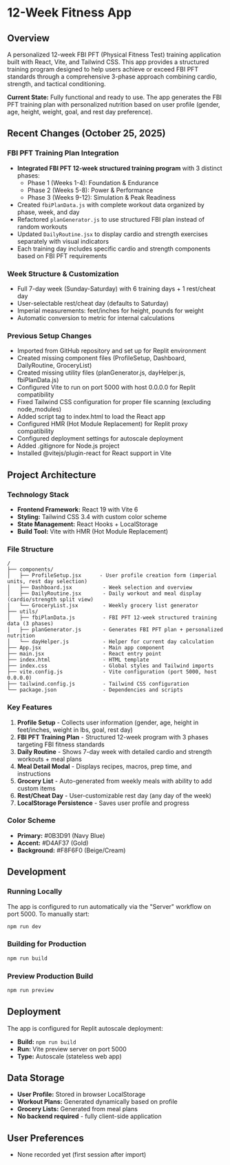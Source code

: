 # 12-Week Fitness App

## Overview
A personalized 12-week FBI PFT (Physical Fitness Test) training application built with React, Vite, and Tailwind CSS. This app provides a structured training program designed to help users achieve or exceed FBI PFT standards through a comprehensive 3-phase approach combining cardio, strength, and tactical conditioning.

**Current State:** Fully functional and ready to use. The app generates the FBI PFT training plan with personalized nutrition based on user profile (gender, age, height, weight, goal, and rest day preference).

## Recent Changes (October 25, 2025)

### FBI PFT Training Plan Integration
- **Integrated FBI PFT 12-week structured training program** with 3 distinct phases:
  - Phase 1 (Weeks 1-4): Foundation & Endurance
  - Phase 2 (Weeks 5-8): Power & Performance
  - Phase 3 (Weeks 9-12): Simulation & Peak Readiness
- Created `fbiPlanData.js` with complete workout data organized by phase, week, and day
- Refactored `planGenerator.js` to use structured FBI plan instead of random workouts
- Updated `DailyRoutine.jsx` to display cardio and strength exercises separately with visual indicators
- Each training day includes specific cardio and strength components based on FBI PFT requirements

### Week Structure & Customization
- Full 7-day week (Sunday-Saturday) with 6 training days + 1 rest/cheat day
- User-selectable rest/cheat day (defaults to Saturday)
- Imperial measurements: feet/inches for height, pounds for weight
- Automatic conversion to metric for internal calculations

### Previous Setup Changes
- Imported from GitHub repository and set up for Replit environment
- Created missing component files (ProfileSetup, Dashboard, DailyRoutine, GroceryList)
- Created missing utility files (planGenerator.js, dayHelper.js, fbiPlanData.js)
- Configured Vite to run on port 5000 with host 0.0.0.0 for Replit compatibility
- Fixed Tailwind CSS configuration for proper file scanning (excluding node_modules)
- Added script tag to index.html to load the React app
- Configured HMR (Hot Module Replacement) for Replit proxy compatibility
- Configured deployment settings for autoscale deployment
- Added .gitignore for Node.js project
- Installed @vitejs/plugin-react for React support in Vite

## Project Architecture

### Technology Stack
- **Frontend Framework:** React 19 with Vite 6
- **Styling:** Tailwind CSS 3.4 with custom color scheme
- **State Management:** React Hooks + LocalStorage
- **Build Tool:** Vite with HMR (Hot Module Replacement)

### File Structure
```
/
├── components/
│   ├── ProfileSetup.jsx      - User profile creation form (imperial units, rest day selection)
│   ├── Dashboard.jsx          - Week selection and overview
│   ├── DailyRoutine.jsx       - Daily workout and meal display (cardio/strength split view)
│   └── GroceryList.jsx        - Weekly grocery list generator
├── utils/
│   ├── fbiPlanData.js         - FBI PFT 12-week structured training data (3 phases)
│   ├── planGenerator.js       - Generates FBI PFT plan + personalized nutrition
│   └── dayHelper.js           - Helper for current day calculation
├── App.jsx                    - Main app component
├── main.jsx                   - React entry point
├── index.html                 - HTML template
├── index.css                  - Global styles and Tailwind imports
├── vite.config.js             - Vite configuration (port 5000, host 0.0.0.0)
├── tailwind.config.js         - Tailwind CSS configuration
└── package.json               - Dependencies and scripts
```

### Key Features
1. **Profile Setup** - Collects user information (gender, age, height in feet/inches, weight in lbs, goal, rest day)
2. **FBI PFT Training Plan** - Structured 12-week program with 3 phases targeting FBI fitness standards
3. **Daily Routine** - Shows 7-day week with detailed cardio and strength workouts + meal plans
4. **Meal Detail Modal** - Displays recipes, macros, prep time, and instructions
5. **Grocery List** - Auto-generated from weekly meals with ability to add custom items
6. **Rest/Cheat Day** - User-customizable rest day (any day of the week)
7. **LocalStorage Persistence** - Saves user profile and progress

### Color Scheme
- **Primary:** #0B3D91 (Navy Blue)
- **Accent:** #D4AF37 (Gold)
- **Background:** #F8F6F0 (Beige/Cream)

## Development

### Running Locally
The app is configured to run automatically via the "Server" workflow on port 5000. To manually start:
```bash
npm run dev
```

### Building for Production
```bash
npm run build
```

### Preview Production Build
```bash
npm run preview
```

## Deployment
The app is configured for Replit autoscale deployment:
- **Build:** `npm run build`
- **Run:** Vite preview server on port 5000
- **Type:** Autoscale (stateless web app)

## Data Storage
- **User Profile:** Stored in browser LocalStorage
- **Workout Plans:** Generated dynamically based on profile
- **Grocery Lists:** Generated from meal plans
- **No backend required** - fully client-side application

## User Preferences
- None recorded yet (first session after import)
